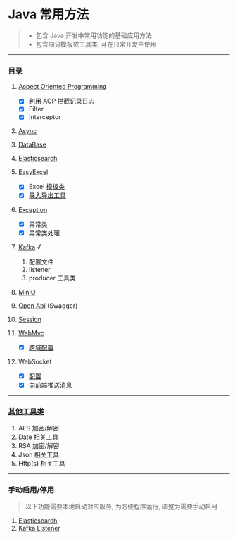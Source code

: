 # Java 常用方法

> * 包含 Java 开发中常用功能的基础应用方法
> * 包含部分模板或工具类, 可在日常开发中使用
---

### 目录

1. [Aspect Oriented Programming](src/main/java/com/demo/aop)
    - [x] 利用 AOP 拦截记录日志
    - [x] Filter
    - [x] Interceptor
2. [Async](src/main/java/com/demo/async)
3. [DataBase](src/main/java/com/demo/db)
4. [Elasticsearch](src/main/java/excluded/elasticsearch)
5. [EasyExcel](src/main/java/com/demo/excel)
    - [x] Excel [模板类](src/main/java/com/demo/excel/easyexcel/ExcelClassTemplate.java)
    - [x] [导入导出工具](src/main/java/com/demo/excel/easyexcel)
6. [Exception](src/main/java/com/demo/exception)
    - [x] 异常类
    - [x] 异常类处理
7. [Kafka](src/main/java/com/demo/kafka) √
    1. 配置文件
    2. listener
    3. producer 工具类
8. [MinIO](src/main/java/com/demo/minio)
9. [Open Api](src/main/java/com/demo/swagger) (Swagger)
10. [Session](src/main/java/com/demo/session)

11. [WebMvc](src/main/java/com/demo/webmvc)
    - [x] [跨域配置](src/main/java/com/demo/webmvc/WebMvcConfig.java)
12. WebSocket
    - [x] [配置](src/main/java/com/demo/websocket/WebSocketConfig.java)
    - [x] 向前端推送消息

---

### [其他工具类](src/main/java/com/demo/util)

1. AES 加密/解密
2. Date 相关工具
3. RSA 加密/解密
4. Json 相关工具
5. Http(s) 相关工具

---

### 手动启用/停用

> 以下功能需要本地启动对应服务, 为方便程序运行, 调整为需要手动启用

1. [Elasticsearch](src/main/java/excluded/elasticsearch)
2. [Kafka Listener](src/main/java/com/demo/excel/listener/DemoKafkaListener.java)